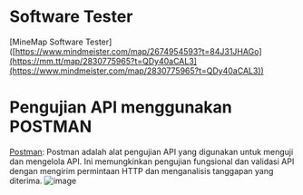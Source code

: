 # Software Tester
[MineMap Software Tester]([https://www.mindmeister.com/map/2674954593?t=84J31JHAGo](https://mm.tt/map/2830775965?t=QDy40aCAL3](https://www.mindmeister.com/map/2830775965?t=QDy40aCAL3))


# Pengujian API menggunakan POSTMAN

[Postman](https://www.postman.com/): Postman adalah alat pengujian API yang digunakan untuk menguji dan mengelola API. Ini memungkinkan pengujian fungsional dan validasi API dengan mengirim permintaan HTTP dan menganalisis tanggapan yang diterima.
![image](https://github.com/rplulbi/SQA/assets/15622730/9b4e7152-58c3-48a2-93f5-78455eaeb75d)
